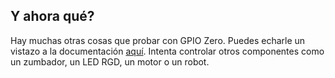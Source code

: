 ## Y ahora qué?

Hay muchas otras cosas que probar con GPIO Zero. Puedes echarle un vistazo a la documentación [aquí](https://gpiozero.readthedocs.org/).
Intenta controlar otros componentes como un zumbador, un LED RGD, un motor o un robot.

